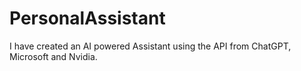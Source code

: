# PersonalAssistant
I have created an AI powered Assistant using the API from ChatGPT, Microsoft and Nvidia.
